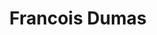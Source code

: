 ---
category: residents
layout: post
title: Francois Dumas
profession: product / interior design
website: www.francoisdumas.eu
image:
- /images/residents/francoisdumas_01.png
- /images/residents/francoisdumas_02.png
- /images/residents/francoisdumas_03.png
- /images/residents/francoisdumas_04.png

---